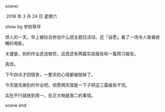 scene:

​	2018 年 3 月 24 日 星期六

show bg 学校草坪

烦人的一天。早上被拉去参加什么团主题日活动，还「自愿」看了一场令人昏昏欲睡的电影。

关键是，别的作业还没做完，这周还有两篇实验报告和一篇预习报告。

真烦。

下午四点才回宿舍，一整天的心情都被毁掉了。

今天就先做别的作业吧，但愿明天我能一下子把这三篇报告干完。

实在不行就拖到周一，反正大物是周二的事情。

scene end